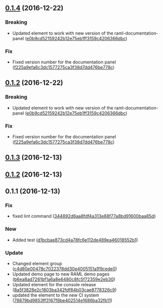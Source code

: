 <a name="0.1.4"></a>
## [0.1.4](https://github.com/advanced-rest-client/raml-documentation-viewer/compare/0.1.3...v0.1.4) (2016-12-22)


### Breaking

* Updated element to work with new version of the raml-documentation-panel ([e0b9cd52159242b12e75eb1ff3159c4206366dbc](https://github.com/advanced-rest-client/raml-documentation-viewer/commit/e0b9cd52159242b12e75eb1ff3159c4206366dbc))

### Fix

* Fixed version number for the documentation panel ([f225a9efa6c3dc1577275ca3f38d7dd476be778c](https://github.com/advanced-rest-client/raml-documentation-viewer/commit/f225a9efa6c3dc1577275ca3f38d7dd476be778c))



<a name="0.1.2"></a>
## [0.1.2](https://github.com/advanced-rest-client/raml-documentation-viewer/compare/0.1.3...v0.1.2) (2016-12-22)


### Breaking

* Updated element to work with new version of the raml-documentation-panel ([e0b9cd52159242b12e75eb1ff3159c4206366dbc](https://github.com/advanced-rest-client/raml-documentation-viewer/commit/e0b9cd52159242b12e75eb1ff3159c4206366dbc))

### Fix

* Fixed version number for the documentation panel ([f225a9efa6c3dc1577275ca3f38d7dd476be778c](https://github.com/advanced-rest-client/raml-documentation-viewer/commit/f225a9efa6c3dc1577275ca3f38d7dd476be778c))



<a name="0.1.3"></a>
## [0.1.3](https://github.com/advanced-rest-client/raml-documentation-viewer/compare/0.1.2...v0.1.3) (2016-12-13)




<a name="0.1.2"></a>
## [0.1.2](https://github.com/advanced-rest-client/raml-documentation-viewer/compare/0.1.1...v0.1.2) (2016-12-13)




<a name="0.1.1"></a>
## 0.1.1 (2016-12-13)


### Fix

* fixed lint command ([344892d6aa8fdf4a313e88f77a8bd91600baa85d](https://github.com/advanced-rest-client/raml-documentation-viewer/commit/344892d6aa8fdf4a313e88f77a8bd91600baa85d))

### New

* Added test ([d1bcbae873cd4a78fc6e112de489ea46018552b1](https://github.com/advanced-rest-client/raml-documentation-viewer/commit/d1bcbae873cd4a78fc6e112de489ea46018552b1))

### Update

* Changed element group ([c4d80e00478c7022378dd30e4005151a1f9cede0](https://github.com/advanced-rest-client/raml-documentation-viewer/commit/c4d80e00478c7022378dd30e4005151a1f9cede0))
* Updated demo page to new RAML demo pages ([b6ea8ad7261bf1a6a8e6480c8fc5f72359e2eb30](https://github.com/advanced-rest-client/raml-documentation-viewer/commit/b6ea8ad7261bf1a6a8e6480c8fc5f72359e2eb30))
* Updated element for the console release ([8a5f3828e2c1803ba342fdf84b03cae8778326c9](https://github.com/advanced-rest-client/raml-documentation-viewer/commit/8a5f3828e2c1803ba342fdf84b03cae8778326c9))
* updated the element to the new CI system ([78879bd9853ff3167f8be402514e1686ba32fb11](https://github.com/advanced-rest-client/raml-documentation-viewer/commit/78879bd9853ff3167f8be402514e1686ba32fb11))



